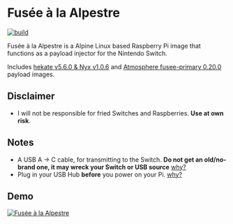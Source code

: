 # Fusée à la Alpestre
[![build](https://github.com/kleo/fusee-alpestre/actions/workflows/build.yml/badge.svg)](https://github.com/kleo/fusee-alpestre/actions/workflows/build.yml)

Fusée à la Alpestre is a Alpine Linux based Raspberry Pi image that functions as a payload injector for the Nintendo Switch.

Includes [hekate v5.6.0 & Nyx v1.0.6](https://github.com/CTCaer/hekate/releases/tag/v5.6.0) and [Atmosphere fusee-primary 0.20.0](https://github.com/Atmosphere-NX/Atmosphere/releases/tag/0.20.0) payload images.

## Disclaimer

 * I will not be responsible for fried Switches and Raspberries. **Use at own risk**.

## Notes

 * A USB A -> C cable, for transmitting to the Switch. **Do not get an old/no-brand one, it may wreck your Switch or USB source** [why?](https://pastebin.com/80QXsefE)
 * Plug in your USB Hub **before** you power on your Pi. [why?](https://www.raspberrypi.org/forums/viewtopic.php?t=23205#p217196)

## Demo

[![Fusée à la Alpestre](https://img.youtube.com/vi/CdMKe9dGHEk/hqdefault.jpg)](https://youtu.be/CdMKe9dGHEk)
